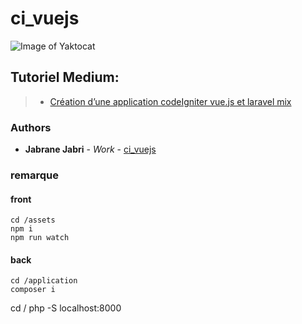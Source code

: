 # ci_vuejs

![Image of Yaktocat](https://lws-abt5wcf.netdna-ssl.com/blogs/wp-content/uploads/2017/09/codeigniter-lg-299x300.gif)

## Tutoriel Medium:

>* [Création d’une application codeIgniter vue.js et laravel mix](https://medium.com/@jabrane.pro/cr%C3%A9ation-dune-application-codeigniter-vue-js-et-laravel-mix-7beab5d0d1d5?source=friends_link&sk=3a62fd2cabe2d12c6f945795361385de)

### Authors

* **Jabrane Jabri** - *Work* - [ci_vuejs](https://github.com/jjab2020/ci_vuejs.git)


### remarque

#### front

```
cd /assets
npm i
npm run watch
````

#### back

```
cd /application
composer i

```


cd /
php -S localhost:8000

